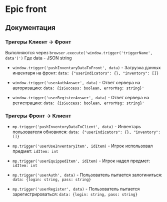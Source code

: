 # Epic front

## Документация

### Тригеры **Клиент -> Фронт**

Выполняются через `browser.execute('window.trigger('triggerName', data')')`
Где data - JSON string

- `window.trigger('pushInventaryDataToFront', data)` - Загрузка данных инвентаря на фронт: `data: {"userIndicators": {}, "inventory": []}`

- `window.trigger('userAuthAnswer', data)` - Ответ сервера на авторизацию: `data: {isSuccess: boolean, errorMsg: string}'`

- `window.trigger('userRegisterAnswer', data)` - Ответ сервера на регистрацию: `data: {isSuccess: boolean, errorMsg: string}'`

### Тригеры **Фронт -> Клиент**

- `mp.trigger('pushInventoryDataToClient', data)` - Инвентарь пользователя обновился: `data: {"userIndicators": {}, "inventory": []}`

- `mp.trigger('userUseInventaryItem', idItem)` - Игрок использовал предмет: `idItem: int`

- `mp.trigger('userEquippedItem', idItem)` - Игрок надел предмет: `idItem: int`

- `mp.trigger('userAuth', data)` - Пользователь пытается залогиниться: `data: {login: string, pass: string}`

- `mp.trigger('userRegister', data)` - Пользователь пытается зарегистрироваться: `data: {login: string, pass: string}`
